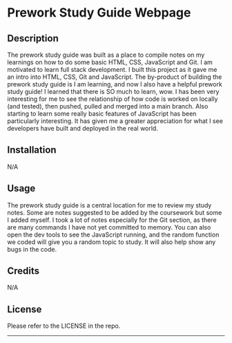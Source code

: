 # Prework Study Guide Webpage

## Description

The prework study guide was built as a place to compile notes on my learnings on how to do some basic HTML, CSS, JavaScript and Git.
I am motivated to learn full stack development.
I built this project as it gave me an intro into HTML, CSS, Git and JavaScript. 
The by-product of building the prework study guide is I am learning, and now I also have a helpful prework study guide!
I learned that there is SO much to learn, wow. I has been very interesting for me to see the relationship of how code is worked on locally (and tested), then pushed, pulled and merged into a main branch. Also starting to learn some really basic features of JavaScript has been particularly interesting. It has given me a greater appreciation for what I see developers have built and deployed in the real world. 

## Installation

N/A

## Usage

The prework study guide is a central location for me to review my study notes. Some are notes suggested to be added by the coursework but some I added myself. I took a lot of notes especially for the Git section, as there are many commands I have not yet committed to memory. 
You can also open the dev tools to see the JavaScript running, and the random function we coded will give you a random topic to study. It will also help show any bugs in the code. 


## Credits

N/A

## License

Please refer to the LICENSE in the repo.

---

